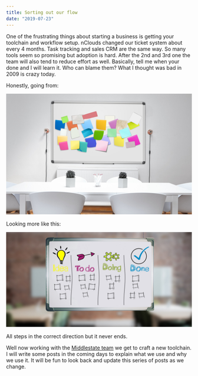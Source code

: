 ```yaml
---
title: Sorting out our flow
date: "2019-07-23"
---
```


One of the frustrating things about starting a business is getting your toolchain and workflow setup.  nClouds changed our ticket system about every 4 months.  Task tracking and sales CRM are the same way.  So many tools seem so promising but adoption is hard.  After the 2nd and 3rd one the team will also tend to reduce effort as well.  Basically, tell me when your done and I will learn it.  Who can blame them?  What I thought was bad in 2009 is crazy today.  

Honestly, going from:

![Stickies](./stickies.jpg)

Looking more like this:

![whiteboard](./whiteboard.jpg)

All steps in the correct direction but it never ends. 

Well now working with the [Middlestate team](https://middlestate.com) we get to craft a new toolchain.  I will write some posts in the coming days to explain what we use and why we use it.  It will be fun to look back and update this series of posts as we change.


